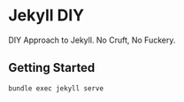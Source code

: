 Jekyll DIY
===

DIY Approach to Jekyll. No Cruft, No Fuckery.


## Getting Started

`bundle exec jekyll serve`


